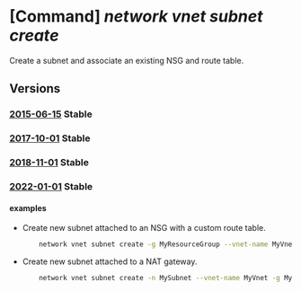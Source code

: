 # [Command] _network vnet subnet create_

Create a subnet and associate an existing NSG and route table.

## Versions

### [2015-06-15](/Resources/mgmt-plane/L3N1YnNjcmlwdGlvbnMve30vcmVzb3VyY2Vncm91cHMve30vcHJvdmlkZXJzL21pY3Jvc29mdC5uZXR3b3JrL3ZpcnR1YWxuZXR3b3Jrcy97fS9zdWJuZXRzL3t9/2015-06-15.xml) **Stable**

<!-- mgmt-plane /subscriptions/{}/resourcegroups/{}/providers/microsoft.network/virtualnetworks/{}/subnets/{} 2015-06-15 -->

### [2017-10-01](/Resources/mgmt-plane/L3N1YnNjcmlwdGlvbnMve30vcmVzb3VyY2Vncm91cHMve30vcHJvdmlkZXJzL21pY3Jvc29mdC5uZXR3b3JrL3ZpcnR1YWxuZXR3b3Jrcy97fS9zdWJuZXRzL3t9/2017-10-01.xml) **Stable**

<!-- mgmt-plane /subscriptions/{}/resourcegroups/{}/providers/microsoft.network/virtualnetworks/{}/subnets/{} 2017-10-01 -->

### [2018-11-01](/Resources/mgmt-plane/L3N1YnNjcmlwdGlvbnMve30vcmVzb3VyY2Vncm91cHMve30vcHJvdmlkZXJzL21pY3Jvc29mdC5uZXR3b3JrL3ZpcnR1YWxuZXR3b3Jrcy97fS9zdWJuZXRzL3t9/2018-11-01.xml) **Stable**

<!-- mgmt-plane /subscriptions/{}/resourcegroups/{}/providers/microsoft.network/virtualnetworks/{}/subnets/{} 2018-11-01 -->

### [2022-01-01](/Resources/mgmt-plane/L3N1YnNjcmlwdGlvbnMve30vcmVzb3VyY2Vncm91cHMve30vcHJvdmlkZXJzL21pY3Jvc29mdC5uZXR3b3JrL3ZpcnR1YWxuZXR3b3Jrcy97fS9zdWJuZXRzL3t9/2022-01-01.xml) **Stable**

<!-- mgmt-plane /subscriptions/{}/resourcegroups/{}/providers/microsoft.network/virtualnetworks/{}/subnets/{} 2022-01-01 -->

#### examples

- Create new subnet attached to an NSG with a custom route table.
    ```bash
        network vnet subnet create -g MyResourceGroup --vnet-name MyVnet -n MySubnet --address-prefixes 10.0.0.0/24 --network-security-group MyNsg --route-table MyRouteTable
    ```

- Create new subnet attached to a NAT gateway.
    ```bash
        network vnet subnet create -n MySubnet --vnet-name MyVnet -g MyResourceGroup --nat-gateway MyNatGateway --address-prefixes "10.0.0.0/21"
    ```

